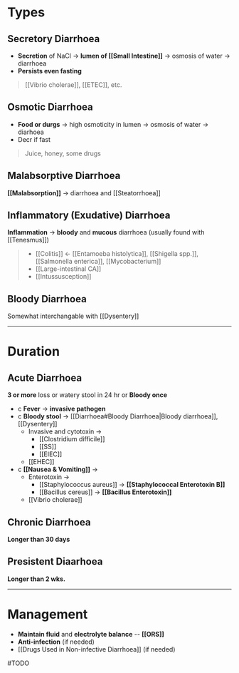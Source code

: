 # Types
## Secretory Diarrhoea
- **Secretion** of NaCl -> **lumen of [[Small Intestine]]** -> osmosis of water -> diarrhoea
- **Persists even fasting**
> [[Vibrio cholerae]], [[ETEC]], etc.

## Osmotic Diarrhoea
- **Food or durgs** -> high osmoticity in lumen -> osmosis of water -> diarhoea
- Decr if fast
> Juice, honey, some drugs

## Malabsorptive Diarrhoea
**[[Malabsorption]]** -> diarrhoea and [[Steatorrhoea]]

## Inflammatory (Exudative) Diarrhoea
**Inflammation** -> **bloody** and **mucous** diarrhoea (usually found with [[Tenesmus]])
> - [[Colitis]] <- [[Entamoeba histolytica]], [[Shigella spp.]], [[Salmonella enterica]], [[Mycobacterium]]
> - [[Large-intestinal CA]]
> - [[Intussusception]]

## Bloody Diarrhoea
Somewhat interchangable with [[Dysentery]] 

---
# Duration
## Acute Diarrhoea
**3 or more** loss or watery stool in 24 hr or **Bloody once** 
- c **Fever** -> **invasive pathogen**
- c **Bloody stool** -> [[Diarrhoea#Bloody Diarrhoea|Bloody diarrhoea]], [[Dysentery]]
	- Invasive and cytotoxin -> 
		- [[Clostridium difficile]]
		- [[SS]]
		- [[EIEC]]
	- [[EHEC]]
- c **[[Nausea & Vomiting]]** ->
	- Enterotoxin ->
		- [[Staphylococcus aureus]] -> **[[Staphylococcal Enterotoxin B]]**
		- [[Bacillus cereus]] -> **[[Bacillus Enterotoxin]]**
	- [[Vibrio cholerae]]

## Chronic Diarrhoea
**Longer than 30 days**

## Presistent Diaarhoea
**Longer than 2 wks.**

---

 # Management
 - **Maintain fluid** and **electrolyte balance** -- **[[ORS]]**
 - **Anti-infection** (if needed)
 - [[Drugs Used in Non-infective Diarrhoea]] (if needed)

#TODO 